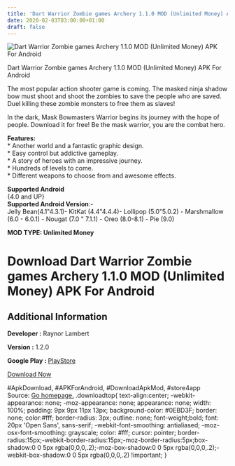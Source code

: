 ```yaml
---
title: 'Dart Warrior Zombie games Archery 1.1.0 MOD (Unlimited Money) APK For Android'
date: 2020-02-03T03:00:00+01:00
draft: false
---
```


![Dart Warrior Zombie games Archery 1.1.0 MOD (Unlimited Money) APK For Android](https://i1.wp.com/apkhome.net/wp-content/uploads/2020/02/Dart-Warrior-Zombie-games-Archery-1.1.0-MOD-Unlimited-Money.png "Dart Warrior Zombie games Archery 1.1.0 MOD (Unlimited Money) APK For Android")

  

Dart Warrior Zombie games Archery 1.1.0 MOD (Unlimited Money) APK For Android

The most popular action shooter game is coming. The masked ninja shadow bow must shoot and shoot the zombies to save the people who are saved. Duel killing these zombie monsters to free them as slaves!

In the dark, Mask Bowmasters Warrior begins its journey with the hope of people. Download it for free! Be the mask warrior, you are the combat hero.

**Features:**  
\* Another world and a fantastic graphic design.  
\* Easy control but addictive gameplay.  
\* A story of heroes with an impressive journey.  
\* Hundreds of levels to come.  
\* Different weapons to choose from and awesome effects.

**Supported Android**  
{4.0 and UP}  
**Supported Android Version**:-  
Jelly Bean(4.1"4.3.1)- KitKat (4.4"4.4.4)- Lollipop (5.0"5.0.2) - Marshmallow (6.0 - 6.0.1) - Nougat (7.0 " 7.1.1) - Oreo (8.0-8.1) - Pie (9.0)

**MOD TYPE: Unlimited Money**

Download Dart Warrior Zombie games Archery 1.1.0 MOD (Unlimited Money) APK For Android
======================================================================================

Additional Information
----------------------

**Developer :** Raynor Lambert

**Version :** 1.2.0

**Google Play :** [PlayStore](https://play.google.com/store/apps/details?id=com.xtr.mu.act.dart)

  

[Download Now](https://store4app.co/post/dart-warrior-zombie-games-archery-1-1-0-mod-unlimited-money-apk-for-android_1580664602)

  
#ApkDownload, #APKForAndroid, #DownloadApkMod, #store4app  
Source: [Go homepage.](https://store4app.co/post/dart-warrior-zombie-games-archery-1-1-0-mod-unlimited-money-apk-for-android_1580664602) .downloadtop{ text-align:center; -webkit-appearance: none; -moz-appearance: none; appearance: none; width: 100%; padding: 9px 9px 11px 13px; background-color: #0EBD3F; border: none; color:#fff; border-radius: 3px; outline: none; font-weight;bold; font: 20px 'Open Sans', sans-serif; -webkit-font-smoothing: antialiased; -moz-osx-font-smoothing: grayscale; color: #fff; cursor: pointer; border-radius:15px;-webkit-border-radius:15px;-moz-border-radius:5px;box-shadow:0 0 5px rgba(0,0,0,.2);-moz-box-shadow:0 0 5px rgba(0,0,0,.2);-webkit-box-shadow:0 0 5px rgba(0,0,0,.2) !important; }